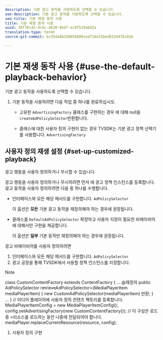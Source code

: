 ```yaml
---
description: 기본 광고 동작을 사용하도록 선택할 수 있습니다.
seo-description: 기본 광고 동작을 사용하도록 선택할 수 있습니다.
seo-title: 기본 재생 동작 사용
title: 기본 재생 동작 사용
uuid: 36f76c42-4c6c-4620-9b47-ec97519a642a
translation-type: tm+mt
source-git-commit: bc35da8b258056809ceaf18e33bed631047bc81b

---
```



# 기본 재생 동작 사용 {#use-the-default-playback-behavior}

기본 광고 동작을 사용하도록 선택할 수 있습니다.

1. 기본 동작을 사용하려면 다음 작업 중 하나를 완료하십시오.

   * 고유한 `AdvertisingFactory` 클래스를 구현하는 경우 에 대해 null을 `createAdPolicySelector`반환합니다.

   * 클래스에 대한 사용자 정의 구현이 없는 경우 TVSDK는 기본 광고 정책 선택기를 사용합니다. `AdvertisingFactory`

## 사용자 정의 재생 설정 {#set-up-customized-playback}

광고 행동을 사용자 정의하거나 무시할 수 있습니다.

광고 행동을 사용자 정의하거나 무시하려면 먼저 에 광고 정책 인스턴스를 등록합니다.
광고 동작을 사용자 정의하려면 다음 중 하나를 수행합니다.

* 인터페이스와 모든 해당 메서드를 구현합니다. `AdPolicySelector`

   이 옵션은 **모든** 기본 광고 동작을 재정의해야 하는 경우에 권장됩니다.

* 클래스를 `DefaultAdPolicySelector` 확장하고 사용자 지정이 필요한 비헤이비어에 대해서만 구현을 제공합니다.

   이 옵션은 **일부** 기본 동작만 재정의해야 하는 경우에 권장됩니다.

광고 비헤이비어를 사용자 정의하려면

1. 인터페이스와 모든 해당 메서드를 구현합니다. `AdPolicySelector`
1. 광고 공장을 통해 TVSDK에서 사용할 정책 인스턴스를 지정합니다.

>[!NOTE]
>class CustomContentFactory extends ContentFactory {
>...
>@재정의
>public AdPolicySelector retrieveAdPolicySelector>(MediaPlayerItem mediaPlayerItem) {
>new CustomAdPolicySelector(mediaPlayerItem) 반환;
>}
>...
>}
>// 미디어 플레이어에 사용자 정의 컨텐츠 팩토리를 등록합니다.
>MediaPlayerItemConfig = new MediaPlayerItemConfig();
>config.setAdvertisingFactory(new CustomContentFactory());
>// 이 구성은 로드 중 >리소스를 로드하는 동안 나중에 전달되어야 합니다.
>mediaPlayer.replaceCurrentResource(resource, config);

1. 사용자 정의 구현